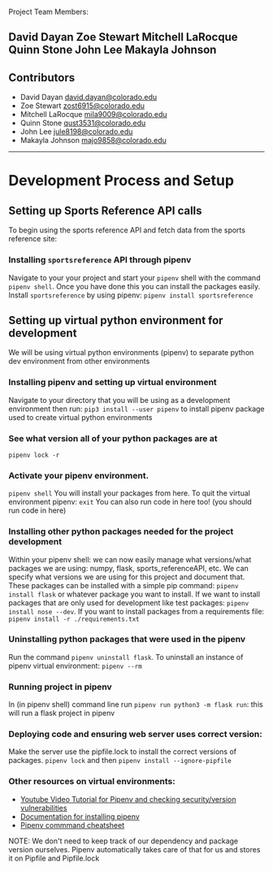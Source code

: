 Project Team Members:

David Dayan
Zoe Stewart
Mitchell LaRocque
Quinn Stone
John Lee
Makayla Johnson
---

## Contributors 
- David Dayan <david.dayan@colorado.edu>
- Zoe Stewart <zost6915@colorado.edu>
- Mitchell LaRocque <mila9009@colorado.edu>
- Quinn Stone <qust3531@colorado.edu>
- John Lee <jule8198@colorado.edu>
- Makayla Johnson <majo9858@colorado.edu>
---
# Development Process and Setup
## Setting up Sports Reference API calls
To begin using the sports reference API and fetch data from the sports reference site:

### Installing ```sportsreference``` API through pipenv
Navigate to your your project and start your `pipenv` shell with the command `pipenv shell`. Once you have done this you can install the packages easily. Install `sportsreference` by using pipenv: `pipenv install sportsreference`

## Setting up virtual python environment for development
We will be using virtual python environments (pipenv) to separate python dev environment from other environments
### Installing pipenv and setting up virtual environment
Navigate to your directory that you will be using as a development environment then run: `pip3 install --user pipenv` to install pipenv package used to create virtual python environments

### See what version all of your python packages are at
`pipenv lock -r`

### Activate your pipenv environment.
`pipenv shell` You will install your packages from here. To quit the virtual environment pipenv: `exit` You can also run code in here too! (you should run code in here)

### Installing other python packages needed for the project development
Within your pipenv shell: we can now easily manage what versions/what packages we are using: numpy, flask, sports_referenceAPI, etc.
We can specify what versions we are using for this project and document that. These packages can be installed with a simple pip command: `pipenv install flask` or whatever package you want to install. If we want to install packages that are only used for development like test packages: `pipenv install nose --dev`. If you want to install packages from a requirements file: `pipenv install -r ./requirements.txt`

### Uninstalling python packages that were used in the pipenv
Run the command `pipenv uninstall flask`. To uninstall an instance of pipenv virtual environment: `pipenv --rm`

### Running project in pipenv
In (in pipenv shell) command line run `pipenv run python3 -m flask run`: this will run a flask project in pipenv

### Deploying code and ensuring web server uses correct version:
Make the server use the pipfile.lock to install the correct versions of packages. `pipenv lock` and then `pipenv install --ignore-pipfile`

### Other resources on virtual environments:
* [Youtube Video Tutorial for Pipenv and checking security/version vulnerabilities](https://www.youtube.com/watch?v=6Qmnh5C4Pmo)
* [Documentation for installing pipenv](https://docs.python-guide.org/dev/virtualenvs/)
* [Pipenv commmand cheatsheet](https://gist.github.com/bradtraversy/c70a93d6536ed63786c434707b898d55)

NOTE: We don't need to keep track of our dependency and package version ourselves. Pipenv automatically takes care of that for us and stores it on Pipfile and Pipfile.lock
